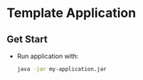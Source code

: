 
# Template Application

## Get Start

* Run application with:

    ```sh
    java -jar my-application.jar
    ```